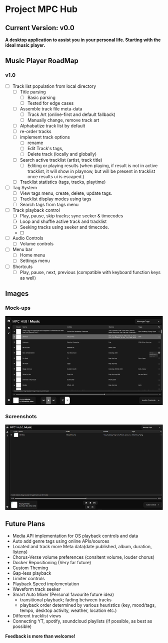 # Project MPC Hub
## Current Version: v0.0
**A desktop application to assist you in your personal life. Starting with the ideal music player.**

## Music Player RoadMap
### v1.0
- [ ] Track list population from local directory
    - [ ] Title parsing
        - [ ] Basic parsing
        - [ ] Tested for edge cases
    - [ ] Assemble track file meta-data
        - [ ] Track Art (online-first and default fallback)
        - [ ] Manually change, remove track art
    - [ ] Alphabatize track list by default
    - [ ] re-order tracks
    - [ ] implement track options
        - [ ] rename
        - [ ] Edit Track's tags, 
        - [ ] Delete track (locally and globally)
    - [ ] Search active tracklist (artist, track title)
        - [ ] Editing or playing results (when playing, if result is not in active tracklist, it will show in playnow, but will be present in tracklist once results ui is escaped.)
    - [ ] Tracklist statistics (tags, tracks, playtime)
- [ ] Tag System
    - [ ] View tags menu, create, delete, update tags. 
    - [ ] Tracklist display modes using tags
    - [ ] Search tags from tags menu
- [ ] Track playback control
    - [ ] Play, pause, skip tracks; sync seeker & timecodes 
    - [ ] Loop and shuffle active track and tracklist
    - [ ] Seeking tracks using seeker and timecode.
    - [ ]   
- [ ] Audio Controls
    - [ ] Volume controls
- [ ] Menu bar
    - [ ] Home menu 
    - [ ] Settings menu
- [ ] Shortcuts 
    - [ ] Play, pause, next, previous (compatible with keyboard function keys as well)

## Images
### Mock-ups
![Image of music player ui mockups](./readme_images/mockups/mpc_music_ui_r1_menuscreen.jpg)

### Screenshots
![Screenshot of first version of music player](./readme_images/screenshots/music%20player_basic.png)


## Future Plans
- Media API implementation for OS playback controls and data
- Auto add genre tags using online APIs/sources
- Located and track more Meta data(date published, album, duration, listens)
- Chorus-Verse volume preferences (consitent volume, louder chorus)
- Docker Repositioning (Very far future)
- Custom Theming
- Gap-less playback
- Limiter controls
- Playback Speed implementation
- Waveform track seeker
- Smart Auto Mixer (Personal favourite future idea)
    - transitional playback; fading between tracks
    - playback order determined by various heuristics (key, mood/tags, tempo, desktop activity, weather, location etc.)
- Different tracklist views
- Connecting YT, spotify, soundcloud playlists (if possible, as best as possible)

**Feedback is more than welcome!**

